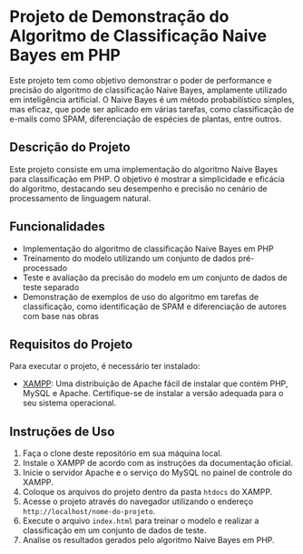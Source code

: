 # Projeto de Demonstração do Algoritmo de Classificação Naive Bayes em PHP

Este projeto tem como objetivo demonstrar o poder de performance e precisão do algoritmo de classificação Naive Bayes, amplamente utilizado em inteligência artificial. O Naive Bayes é um método probabilístico simples, mas eficaz, que pode ser aplicado em várias tarefas, como classificação de e-mails como SPAM, diferenciação de espécies de plantas, entre outros.

## Descrição do Projeto

Este projeto consiste em uma implementação do algoritmo Naive Bayes para classificação em PHP. O objetivo é mostrar a simplicidade e eficácia do algoritmo, destacando seu desempenho e precisão no cenário de processamento de linguagem natural.

## Funcionalidades

- Implementação do algoritmo de classificação Naive Bayes em PHP
- Treinamento do modelo utilizando um conjunto de dados pré-processado
- Teste e avaliação da precisão do modelo em um conjunto de dados de teste separado
- Demonstração de exemplos de uso do algoritmo em tarefas de classificação, como identificação de SPAM e diferenciação de autores com base nas obras

## Requisitos do Projeto

Para executar o projeto, é necessário ter instalado:

- [XAMPP](https://www.apachefriends.org/pt_br/index.html): Uma distribuição de Apache fácil de instalar que contém PHP, MySQL e Apache. Certifique-se de instalar a versão adequada para o seu sistema operacional.

## Instruções de Uso

1. Faça o clone deste repositório em sua máquina local.
2. Instale o XAMPP de acordo com as instruções da documentação oficial.
3. Inicie o servidor Apache e o serviço do MySQL no painel de controle do XAMPP.
4. Coloque os arquivos do projeto dentro da pasta `htdocs` do XAMPP.
5. Acesse o projeto através do navegador utilizando o endereço `http://localhost/nome-do-projeto`.
6. Execute o arquivo `index.html` para treinar o modelo e realizar a classificação em um conjunto de dados de teste.
7. Analise os resultados gerados pelo algoritmo Naive Bayes em PHP.

